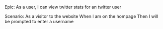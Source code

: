 Epic: As a user, I can view twitter stats for an twitter user

Scenario: As a visitor to the website
  When I am on the hompage
  Then I will be prompted to enter a username
